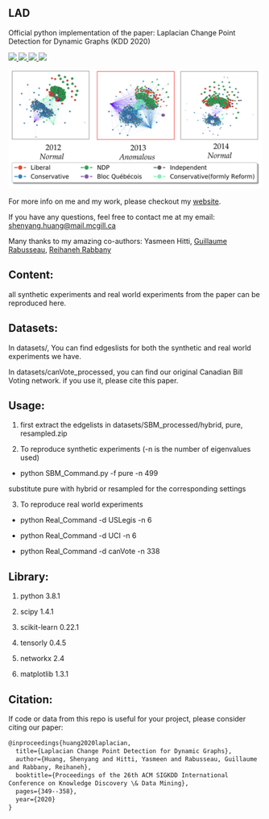 ## LAD
Official python implementation of the paper: Laplacian Change Point Detection for Dynamic Graphs (KDD 2020)

<p>
  <a href="https://dl.acm.org/doi/10.1145/3394486.3403077">
    <img src="https://img.shields.io/badge/KDD-2020-red">
  </a>

  <a href="https://arxiv.org/abs/2007.01229">
    <img src="https://img.shields.io/badge/arXiv-pdf-yellowgreen">
  </a>

   <a href="https://drive.google.com/file/d/1jBgNwCrKdOiuAwH28qlH6amtpYXzog9F/view?usp=sharing">
      <img src="https://img.shields.io/badge/slides-pdf-blue">
  </a>
  
  <a href="https://www.kdd.org/kdd2020/accepted-papers/view/laplacian-change-point-detection-for-dynamic-graphs">
    <img src="https://img.shields.io/badge/kdd-video-orange">
  </a>
</p>


![anomalous snapshots](figs/20122013.png)

For more info on me and my work, please checkout my [website](https://www.cs.mcgill.ca/~shuang43/). 

If you have any questions, feel free to contact me at my email: shenyang.huang@mail.mcgill.ca

Many thanks to my amazing co-authors: Yasmeen Hitti, [Guillaume Rabusseau](https://www-labs.iro.umontreal.ca/~grabus/), [Reihaneh Rabbany](http://www.reirab.com/) 

## Content:
all synthetic experiments and real world experiments from the paper can be reproduced here. 

## Datasets:
In datasets/, You can find edgeslists for both the synthetic and real world experiments we have. 

In datasets/canVote_processed, you can find our original Canadian Bill Voting network. 
if you use it, please cite this paper. 
 
## Usage:

1. first extract the edgelists in datasets/SBM_processed/hybrid, pure, resampled.zip

2. To reproduce synthetic experiments  (-n is the number of eigenvalues used) 

* python SBM_Command.py -f pure -n 499

substitute pure with hybrid or resampled for the corresponding settings

3. To reproduce real world experiments

* python Real_Command -d USLegis -n 6

* python Real_Command -d UCI -n 6

* python Real_Command -d canVote -n 338



## Library: 

1. python 3.8.1

2. scipy  1.4.1

3. scikit-learn 0.22.1

4. tensorly 0.4.5

5. networkx 2.4

6. matplotlib 1.3.1



## Citation:

If code or data from this repo is useful for your project, please consider citing our paper:
```
@inproceedings{huang2020laplacian,
  title={Laplacian Change Point Detection for Dynamic Graphs},
  author={Huang, Shenyang and Hitti, Yasmeen and Rabusseau, Guillaume and Rabbany, Reihaneh},
  booktitle={Proceedings of the 26th ACM SIGKDD International Conference on Knowledge Discovery \& Data Mining},
  pages={349--358},
  year={2020}
}
```
